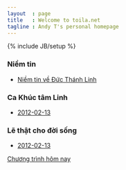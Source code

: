 ```yaml
---
layout  : page
title   : Welcome to toila.net
tagline : Andy T's personal homepage
---
```

{% include JB/setup %}

### Niềm tin
- [Niềm tin về Đức Thánh Linh](http://www.dainguonsong.com/media/mp3/niem_tin_va_cuoc_song/NTVCS_20120213_ChiaXeNiemTin_Bai37_NiemTinVeDucThanhLinh_P5.mp3)

### Ca Khúc tâm Linh
- [2012-02-13](http://www.dainguonsong.com/media/mp3/ca_khuc_tam_linh/CKTL_20120213_VN_110.mp3)

### Lẽ thật cho đời sống
- [2012-02-13](http://www.dainguonsong.com/media/mp3/le_that_cho_doi_song/LTCDS_20120218_52_PBDT_TraLoiGiaiDap_8_HuyetChua_8.mp3)


[Chương trình hôm nay](http://dainguonsong.herokuapp.com/)
